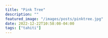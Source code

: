 ```yaml
---
title: "Pink Tree"
description: ""
featured_image: "/images/posts/pinktree.jpg"
date: 2022-12-22T10:58:08-04:00
tags: ["tahiti"]
---
```


